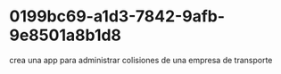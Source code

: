 # 0199bc69-a1d3-7842-9afb-9e8501a8b1d8
crea una app para administrar colisiones de una empresa de transporte
